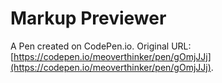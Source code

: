 # Markup Previewer

A Pen created on CodePen.io. Original URL: [https://codepen.io/meoverthinker/pen/gOmjJJj](https://codepen.io/meoverthinker/pen/gOmjJJj).


